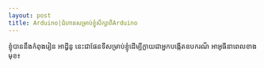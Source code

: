 ```yaml
---
layout: post
title: Arduino|ជំហានសម្រាប់ខ្ញុំសិក្សាពីArduino
---
```


ខ្ញុំបាននឹងកំពុងរៀន អាដ្វីនូ នេះជាផែនទីសម្រាប់ខ្ញុំដើម្បីក្លាយជាអ្នកបង្កើតឧបករណ៏ អាអូធីនាពេលខាងមុខ៖ 
